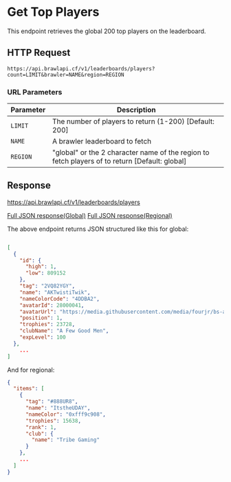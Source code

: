 # Get Top Players

This endpoint retrieves the global 200 top players on the leaderboard.

## HTTP Request

`https://api.brawlapi.cf/v1/leaderboards/players?count=LIMIT&brawler=NAME&region=REGION`

### URL Parameters

| Parameter | Description                                                                                    |
| --------- | ---------------------------------------------------------------------------------------------- |
| `LIMIT`   | The number of players to return (1-200) [Default: 200]                                         |
| `NAME`    | A brawler leaderboard to fetch                                                                 |
| `REGION`  | "global" or the 2 character name of the region to fetch players of to return [Default: global] |

## Response

https://api.brawlapi.cf/v1/leaderboards/players

<a href="/json/leaderboards_global_players.json">Full JSON response(Global)</a>
<a href="/json/leaderboards_regional_players.json">Full JSON response(Regional)</a>

The above endpoint returns JSON structured like this for global:

```json

[
  {
    "id": {
      "high": 1,
      "low": 809152
    },
    "tag": "2VQ82YGY",
    "name": "AKTwistiTwik",
    "nameColorCode": "4DDBA2",
    "avatarId": 28000041,
    "avatarUrl": "https://media.githubusercontent.com/media/fourjr/bs-assets/master/player_icons/28000041.png",
    "position": 1,
    "trophies": 23728,
    "clubName": "A Few Good Men",
    "expLevel": 100
  },
    ...
]
```

And for regional:

```json
{
  "items": [
    {
      "tag": "#888UR8",
      "name": "ItstheUDAY",
      "nameColor": "0xfff9c908",
      "trophies": 15638,
      "rank": 1,
      "club": {
        "name": "Tribe Gaming"
      }
    },
    ...
  ]
}
```
